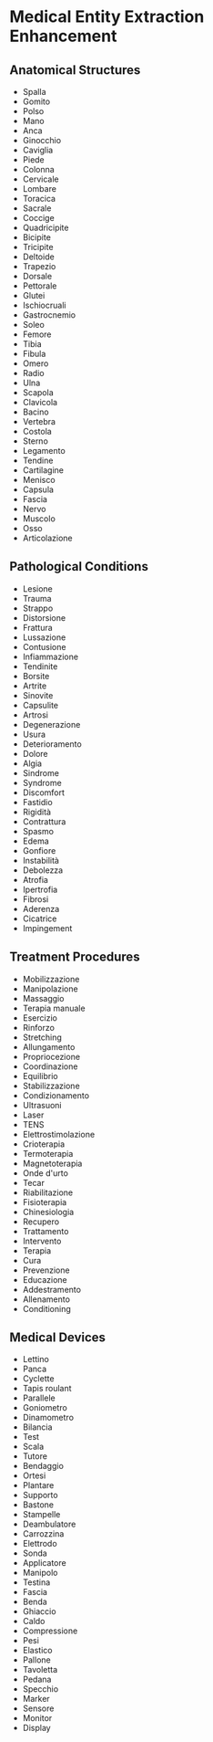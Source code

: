 # Medical Entity Extraction Enhancement

## Anatomical Structures
- Spalla
- Gomito
- Polso
- Mano
- Anca
- Ginocchio
- Caviglia
- Piede
- Colonna
- Cervicale
- Lombare
- Toracica
- Sacrale
- Coccige
- Quadricipite
- Bicipite
- Tricipite
- Deltoide
- Trapezio
- Dorsale
- Pettorale
- Glutei
- Ischiocruali
- Gastrocnemio
- Soleo
- Femore
- Tibia
- Fibula
- Omero
- Radio
- Ulna
- Scapola
- Clavicola
- Bacino
- Vertebra
- Costola
- Sterno
- Legamento
- Tendine
- Cartilagine
- Menisco
- Capsula
- Fascia
- Nervo
- Muscolo
- Osso
- Articolazione

## Pathological Conditions
- Lesione
- Trauma
- Strappo
- Distorsione
- Frattura
- Lussazione
- Contusione
- Infiammazione
- Tendinite
- Borsite
- Artrite
- Sinovite
- Capsulite
- Artrosi
- Degenerazione
- Usura
- Deterioramento
- Dolore
- Algia
- Sindrome
- Syndrome
- Discomfort
- Fastidio
- Rigidità
- Contrattura
- Spasmo
- Edema
- Gonfiore
- Instabilità
- Debolezza
- Atrofia
- Ipertrofia
- Fibrosi
- Aderenza
- Cicatrice
- Impingement

## Treatment Procedures
- Mobilizzazione
- Manipolazione
- Massaggio
- Terapia manuale
- Esercizio
- Rinforzo
- Stretching
- Allungamento
- Propriocezione
- Coordinazione
- Equilibrio
- Stabilizzazione
- Condizionamento
- Ultrasuoni
- Laser
- TENS
- Elettrostimolazione
- Crioterapia
- Termoterapia
- Magnetoterapia
- Onde d'urto
- Tecar
- Riabilitazione
- Fisioterapia
- Chinesiologia
- Recupero
- Trattamento
- Intervento
- Terapia
- Cura
- Prevenzione
- Educazione
- Addestramento
- Allenamento
- Conditioning

## Medical Devices
- Lettino
- Panca
- Cyclette
- Tapis roulant
- Parallele
- Goniometro
- Dinamometro
- Bilancia
- Test
- Scala
- Tutore
- Bendaggio
- Ortesi
- Plantare
- Supporto
- Bastone
- Stampelle
- Deambulatore
- Carrozzina
- Elettrodo
- Sonda
- Applicatore
- Manipolo
- Testina
- Fascia
- Benda
- Ghiaccio
- Caldo
- Compressione
- Pesi
- Elastico
- Pallone
- Tavoletta
- Pedana
- Specchio
- Marker
- Sensore
- Monitor
- Display
